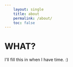 ```yaml
---
    layout: single
    title: about
    permalink: /about/
    toc: false
---
```


# WHAT?
I'll fill this in when I have time. :)